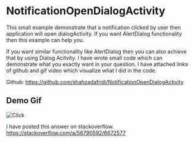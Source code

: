 # NotificationOpenDialogActivity
This small example demonstrate that a notification clicked by user then application will open dialogActivity. If you want AlertDialog functionality then this example can help you.



If you want similar functionality like AlertDialog then you can also achieve that by using Dialog Acitvity. I have wrote small code which can demonstrate what you exactly want in your question. I have attached links of github and gif video which visualize what I did in the code.

Github: https://github.com/shahzadafridi/NotificationOpenDialogActivity

## Demo Gif
![Click](https://i.imgur.com/cVW6IyS.gifv "Title")

I have posted this answer on stackoverflow.
https://stackoverflow.com/a/56790592/6672577

